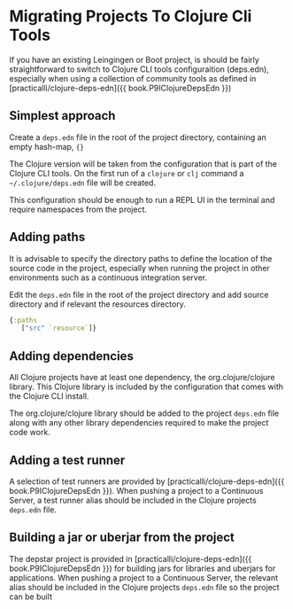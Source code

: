 # Migrating Projects To Clojure Cli Tools
If you have an existing Leingingen or Boot project, is should be fairly straightforward to switch to Clojure CLI tools configuraition (deps.edn), especially when using a collection of community tools as defined in [practicalli/clojure-deps-edn]({{ book.P9IClojureDepsEdn }})

## Simplest approach
Create a `deps.edn` file in the root of the project directory, containing an empty hash-map, `{}`

The Clojure version will be taken from the configuration that is part of the Clojure CLI tools.  On the first run of a `clojure` or `clj` command a `~/.clojure/deps.edn` file will be created.

This configuration should be enough to run a REPL UI in the terminal and require namespaces from the project.

## Adding paths
It is advisable to specify the directory paths to define the location of the source code in the project, especially when running the project in other environments such as a continuous integration server.

Edit the `deps.edn` file in the root of the project directory and add source directory and if relevant the resources directory.

```clojure
{:paths
   ["src" `resource`]}
```

## Adding dependencies
All Clojure projects have at least one dependency, the org.clojure/clojure library.  This Clojure library is included by the configuration that comes with the Clojure CLI install.

The org.clojure/clojure library should be added to the project `deps.edn` file along with any other library dependencies required to make the project code work.


## Adding a test runner
A selection of test runners are provided by  [practicalli/clojure-deps-edn]({{ book.P9IClojureDepsEdn }}).  When pushing a project to a Continuous Server, a test runner alias should be included in the Clojure projects `deps.edn` file.


## Building a jar or uberjar from the project
The depstar project is provided in [practicalli/clojure-deps-edn]({{ book.P9IClojureDepsEdn }}) for building jars for libraries and uberjars for applications.  When pushing a project to a Continuous Server, the  relevant alias should be included in the Clojure projects `deps.edn` file so the project can be built
